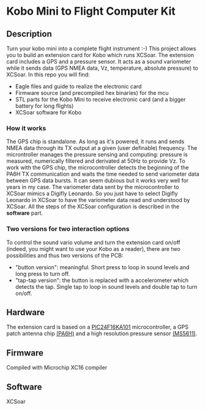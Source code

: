 # Kobo Mini to Flight Computer Kit

## Description
Turn your kobo mini into a complete flight instrument :-)
This project allows you to build an extension card for Kobo which runs XCSoar. The extension card includes a GPS and a pressure sensor. It acts as a sound variometer while it sends data (GPS NMEA data, Vz, temperature, absolute pressure) to XCSoar. In this repo you will find:
- Eagle files and guide to realize the electronic card
- Firmware source (and precompiled hex binaries) for the mcu
- STL parts for the Kobo Mini to receive electronic card (and a bigger battery for long flights)
- XCSoar software for Kobo

### How it works
The GPS chip is standalone. As long as it's powered, it runs and sends NMEA data through its TX output at a given (user definable) frequency. The microntroller manages the pressure sensing and computing: pressure is measured, numerically filtered and derivated at 50Hz to provide Vz. To work with the GPS chip, the microcontroller detects the beginning of the PA6H TX communication and waits the time needed to send variometer data between GPS data bursts. It can seem dubious but it works very well for years in my case. The variometer data sent by the microcontroller to XCSoar mimics a Digifly Leonardo. So you just have to select Digifly Leonardo in XCSoar to have the variometer data read and understood by XCSoar. All the steps of the XCSoar configuration is described in the __software__ part.


### Two versions for two interaction options
To control the sound vario volume and turn the extension card on/off (indeed, you might want to use your Kobo as a reader), there are two possibilities and thus two versions of the PCB:
- "button version": meaningful. Short press to loop in sound levels and long press to turn off.
- "tap-tap version": the button is replaced with a accelerometer which detects the tap. Single tap to loop in sound levels and double tap to turn on/off.

## Hardware

The extension card is based on a [PIC24F16KA101](http://ww1.microchip.com/downloads/en/DeviceDoc/39927c.pdf) microcontroller, a GPS patch antenna chip [(PA6H)](https://cdn-shop.adafruit.com/datasheets/GlobalTop-FGPMMOPA6H-Datasheet-V0A.pdf) and a high resolution pressure sensor [(MS5611)](https://infusionsystems.com/support/MS5611-01BA03.pdf).

## Firmware

Compiled with Microchip XC16 compiler

## Software

XCSoar
